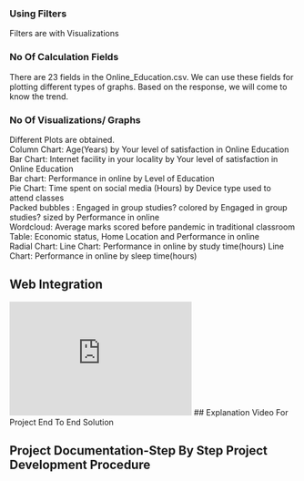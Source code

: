 ### Using Filters
Filters are with Visualizations
### No Of Calculation Fields
There are 23 fields in the Online_Education.csv. We can use these fields for plotting different types of graphs. Based on the response, we will come to know the trend.
### No Of Visualizations/ Graphs
Different Plots are obtained.<br>
Column Chart: Age(Years) by Your level of satisfaction in Online Education<br>
Bar Chart: Internet facility in your locality by Your level of satisfaction in Online Education<br>
Bar chart: Performance in online by Level of Education<br>
Pie Chart: Time spent on social media (Hours) by Device type used to attend classes<br>
Packed bubbles : Engaged in group studies? colored by Engaged in group studies? sized by Performance in online<br>
Wordcloud: Average marks scored before pandemic in traditional classroom <br>
Table: Economic status, Home Location and Performance in online<br>
Radial Chart:
Line Chart: Performance in online by study time(hours)
Line Chart: Performance in online by sleep time(hours)
## Web Integration
<iframe src="https://us3.ca.analytics.ibm.com/bi/?perspective=story&amp;pathRef=.my_folders%2FStory%2Bon%2BOnline%2BEducation%2BAnalysis%2B1-9-2023&amp;closeWindowOnLastView=true&amp;ui_appbar=false&amp;ui_navbar=false&amp;shareMode=embedded&amp;action=view&amp;sceneId=model0000018a5115d053_00000000&amp;sceneTime=5000" width="320" height="200" frameborder="0" gesture="media" allow="encrypted-media" allowfullscreen=""></iframe>
## Explanation Video For Project End To End Solution

## Project Documentation-Step By Step Project Development Procedure
